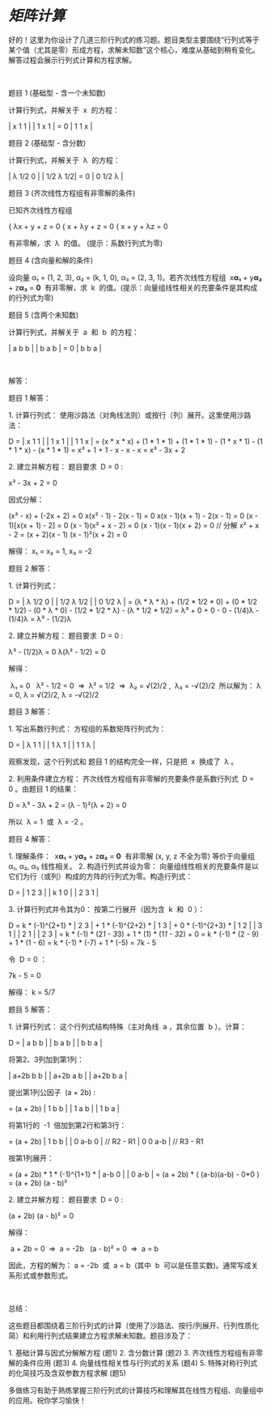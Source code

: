 # ***矩阵计算***

好的！这里为你设计了几道三阶行列式的练习题。题目类型主要围绕“行列式等于某个值（尤其是零）形成方程，求解未知数”这个核心，难度从基础到稍有变化。解答过程会展示行列式计算和方程求解。

 

题目 1 (基础型 - 含一个未知数)

计算行列式，并解关于  x  的方程：

| x  1  1 |
| 1  x  1 | = 0
| 1  1  x |

题目 2 (基础型 - 含分数)

计算行列式，并解关于  λ  的方程：

| λ   1/2  0  |
| 1/2  λ   1/2| = 0
| 0   1/2  λ  |

题目 3 (齐次线性方程组有非零解的条件)

已知齐次线性方程组

{ λx + y + z = 0
{ x + λy + z = 0
{ x + y + λz = 0

有非零解，求  λ  的值。 (提示：系数行列式为零)

题目 4 (含向量和解的条件)

设向量 α₁ = (1, 2, 3), α₂ = (k, 1, 0), α₃ = (2, 3, 1)。若齐次线性方程组  x**α₁** + y**α₂** + z**α₃** = **0**  有非零解，求  k  的值。(提示：向量组线性相关的充要条件是其构成的行列式为零)

题目 5 (含两个未知数)

计算行列式，并解关于  a  和  b  的方程：

| a   b   b |
| b   a   b | = 0
| b   b   a |

 

解答：

题目 1 解答：

1. 计算行列式： 使用沙路法（对角线法则）或按行（列）展开。这里使用沙路法：

D = | x  1  1 |
| 1  x  1 |
| 1  1  x |
= (x * x * x) + (1 * 1 * 1) + (1 * 1 * 1) - (1 * x * 1) - (1 * 1 * x) - (x * 1 * 1)
= x³ + 1 + 1 - x - x - x
= x³ - 3x + 2

2. 建立并解方程： 题目要求  D = 0 :

x³ - 3x + 2 = 0

因式分解：

(x³ - x) + (-2x + 2) = 0
x(x² - 1) - 2(x - 1) = 0
x(x - 1)(x + 1) - 2(x - 1) = 0
(x - 1)[x(x + 1) - 2] = 0
(x - 1)(x² + x - 2) = 0
(x - 1)(x - 1)(x + 2) = 0  // 分解 x² + x - 2 = (x + 2)(x - 1)
(x - 1)²(x + 2) = 0

解得： x₁ = x₂ = 1, x₃ = -2 

题目 2 解答：

1. 计算行列式：

D = | λ   1/2  0  |
| 1/2  λ   1/2 |
| 0   1/2  λ  |
= (λ * λ * λ) + (1/2 * 1/2 * 0) + (0 * 1/2 * 1/2) - (0 * λ * 0) - (1/2 * 1/2 * λ) - (λ * 1/2 * 1/2)
= λ³ + 0 + 0 - 0 - (1/4)λ - (1/4)λ
= λ³ - (1/2)λ

2. 建立并解方程： 题目要求  D = 0 :

λ³ - (1/2)λ = 0
λ(λ² - 1/2) = 0

解得：

 λ₁ = 0 
 λ² - 1/2 = 0  =>  λ² = 1/2  =>  λ₂ = √(2)/2 ,  λ₃ = -√(2)/2  所以解为： λ = 0, λ = √(2)/2, λ = -√(2)/2 

题目 3 解答：

1. 写出系数行列式： 方程组的系数矩阵行列式为：

D = | λ  1  1 |
| 1  λ  1 |
| 1  1  λ |

观察发现，这个行列式和 题目 1 的结构完全一样，只是把  x  换成了  λ 。

2. 利用条件建立方程： 齐次线性方程组有非零解的充要条件是系数行列式  D = 0 。由题目 1 的结果：

D = λ³ - 3λ + 2 = (λ - 1)²(λ + 2) = 0

所以  λ = 1  或  λ = -2 。

题目 4 解答：

1. 理解条件：  x**α₁** + y**α₂** + z**α₃** = **0**  有非零解 (x, y, z 不全为零) 等价于向量组 α₁, α₂, α₃ 线性相关。
2. 构造行列式并设为零： 向量组线性相关的充要条件是以它们为行（或列）构成的方阵的行列式为零。构造行列式：

D = | 1  2  3 |
| k  1  0 |
| 2  3  1 |

3. 计算行列式并令其为0： 按第二行展开（因为含  k  和  0 ）：

D = k * (-1)^{2+1} * | 2  3 |   +   1 * (-1)^{2+2} * | 1  3 |   +   0 * (-1)^{2+3} * | 1  2 |
| 3  1 |                      | 2  1 |                      | 2  3 |
= k * (-1) * (2*1 - 3*3)   +   1 * (1) * (1*1 - 3*2)   +   0
= k * (-1) * (2 - 9)   +   1 * (1 - 6)
= k * (-1) * (-7)   +   1 * (-5)
= 7k - 5

令  D = 0 ：

7k - 5 = 0

解得： k = 5/7 

题目 5 解答：

1. 计算行列式： 这个行列式结构特殊（主对角线  a ，其余位置  b ）。计算：

D = | a  b  b |
| b  a  b |
| b  b  a |

将第2、3列加到第1列：

| a+2b  b  b |
| a+2b  a  b |
| a+2b  b  a |

提出第1列公因子  (a + 2b) :

= (a + 2b) | 1  b  b |
           | 1  a  b |
           | 1  b  a |

将第1行的  -1  倍加到第2行和第3行：

= (a + 2b) | 1      b      b    |
           | 0    a-b      0    |  // R2 - R1
           | 0      0    a-b    |  // R3 - R1

按第1列展开：

= (a + 2b) * 1 * (-1)^{1+1} * | a-b    0   |
                              |  0    a-b |
= (a + 2b) * ( (a-b)(a-b) - 0*0 )
= (a + 2b) (a - b)²

2. 建立并解方程： 题目要求  D = 0 :

(a + 2b) (a - b)² = 0

解得：

 a + 2b = 0  =>  a = -2b 
 (a - b)² = 0  =>  a = b 

因此，方程的解为： a = -2b  或  a = b  (其中  b  可以是任意实数)。通常写成关系形式或参数形式。

 

总结：

这些题目都围绕着三阶行列式的计算（使用了沙路法、按行/列展开、行列性质化简）和利用行列式结果建立方程求解未知数。题目涉及了：

1. 基础计算与因式分解解方程 (题1)
2. 含分数计算 (题2)
3. 齐次线性方程组有非零解的条件应用 (题3)
4. 向量线性相关性与行列式的关系 (题4)
5. 特殊对称行列式的化简技巧及含双参数方程求解 (题5)

多做练习有助于熟练掌握三阶行列式的计算技巧和理解其在线性方程组、向量组中的应用。祝你学习愉快！